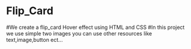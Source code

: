 # Flip_Card
#We create a flip_card Hover effect using HTML and CSS 
#In this project we use simple two images you can use other resources like text,image,button ect...
